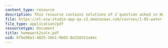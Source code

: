 ```yaml
---
content_type: resource
description: This resource contains solutions of 2 question asked in Homework 2.
file: https://ol-ocw-studio-app-qa.s3.amazonaws.com/courses/1-85-water-and-wastewater-treatment-engineering-spring-2006/0fbe90a1482510e19b028e318321a4ec_homework2soln.pdf
file_type: application/pdf
resourcetype: Document
title: homework2soln.pdf
uid: 0fbe90a1-4825-10e1-9b02-8e318321a4ec
---
```

